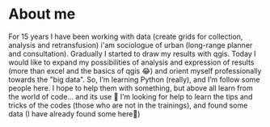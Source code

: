 # About me

For 15 years I have been working with data (create grids for collection, analysis and retransfusion) i'am sociologue of urban (long-range planner and consultation). 
Gradually I started to draw my results with qgis. 
Today I would like to expand my possibilities of analysis and expression of results (more than excel and the basics of qgis 😂) and orient myself professionally towards the "big data".
So, I’m learning Python (really), and I’m follow some people here. I hope to help them with something, but above all learn from the world of code... and its use
🤔 I’m looking for help to learn the tips and tricks of the codes (those who are not in the trainings), and found some data (I have already found some here🤗)

